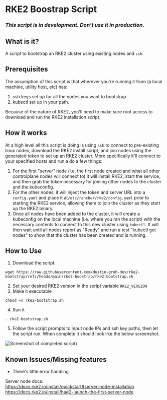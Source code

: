 # RKE2 Boostrap Script

### *This script is in development. Don't use it in production.*

## What is it?
A script to bootstrap an RKE2 cluster using existing nodes and `ssh`. <br>

## Prerequisites
The assumption of this script is that wherever you're running it from (a local machine, utility host, etc) has: 
1. ssh keys set up for all the nodes you want to bootstrap
2. kubectl set up in your path. <br>

Because of the nature of RKE2, you'll need to make sure root access to download and run the RKE2 installation script.

## How it works
At a high level all this script is doing is using ```ssh``` to connect to pre-existing linux nodes, download the RKE2 install script, and join nodes using the generated token to set up an RKE2 cluster. More specifically it'll connect to your specified hosts and run a do a few things: <br>

1. For the first "server" node (i.e. the first node created and what all other controlplane nodes will connect to) it will install RKE2, start the service, and then grab the token necessary for joining other nodes to the cluster and the kubeconfig. <br>
2. For the other nodes, it will inject the token and server URL into a ```config.yaml``` and place it at```/etc/rancher/rke2/config.yaml``` prior to starting the RKE2 service, allowing them to join the cluster as they start up the RKE2 binary. <br>
3. Once all nodes have been added to the cluster, it will create a kubeconfig on the local machine (i.e. where you ran the script) with the necessary contents to connect to this new cluster using ```kubectl```. It will then wait until all nodes report as "Ready" and run a test "kubectl get nodes" to show that the cluster has been created and is running.<br>


## How to Use
1. Download the script. <br/>
```
wget https://raw.githubusercontent.com/dustin-groh-dev/rke2-bootstrap/refs/heads/main/rke2-boostrap/rke2-bootstrap.sh
```
2. Set your desired RKE2 version in the script variable `RKE2_VERSION` <br>
3. Make it executable
```
chmod +x rke2-bootstrap.sh
```
4. Run it
```
. rke2-bootstrap.sh
```
5. Follow the script prompts to input node IPs and ssh key paths, then let the script run. When complete it should look like the below screenshot.


![Screenshot of completed script](https://i.imgur.com/ShXF3Vb.png))


## Known Issues/Missing features
- There's little error handling  <br>

Server node docs: <br>
https://docs.rke2.io/install/quickstart#server-node-installation <br>
https://docs.rke2.io/install/ha#2-launch-the-first-server-node
